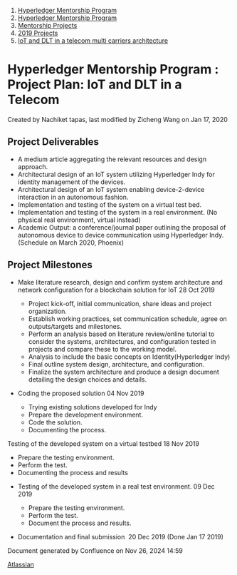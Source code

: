 1. [Hyperledger Mentorship Program](index.html)
2. [Hyperledger Mentorship Program](Hyperledger-Mentorship-Program_21954571.html)
3. [Mentorship Projects](Mentorship-Projects_21954604.html)
4. [2019 Projects](2019-Projects_21954613.html)
5. [﻿IoT and DLT in a telecom multi carriers architecture](21955764.html)

# Hyperledger Mentorship Program : Project Plan: IoT and DLT in a Telecom

Created by Nachiket tapas, last modified by Zicheng Wang on Jan 17, 2020

## Project Deliverables

- A medium article aggregating the relevant resources and design approach.
- Architectural design of an IoT system utilizing Hyperledger Indy for identity management of the devices.
- Architectural design of an IoT system enabling device-2-device interaction in an autonomous fashion.
- Implementation and testing of the system on a virtual test bed.
- Implementation and testing of the system in a real environment. (No physical real environment, virtual instead)
- Academic Output: a conference/journal paper outlining the proposal of autonomous device to device communication using Hyperledger Indy. (Schedule on March 2020, Phoenix)

## Project Milestones

- Make literature research, design and confirm system architecture and network configuration for a blockchain solution for IoT 28 Oct 2019 
  
  - Project kick-off, initial communication, share ideas and project organization.
  - Establish working practices, set communication schedule, agree on outputs/targets and milestones.
  - Perform an analysis based on literature review/online tutorial to consider the systems, architectures, and configuration tested in projects and compare these to the working model.
  - Analysis to include the basic concepts on Identity(Hyperledger Indy)
  - Final outline system design, architecture, and configuration.
  - Finalize the system architecture and produce a design document detailing the design choices and details.
- Coding the proposed solution 04 Nov 2019 
  
  - Trying existing solutions developed for Indy
  - Prepare the development environment.
  - Code the solution.
  - Documenting the process.

Testing of the developed system on a virtual testbed 18 Nov 2019 

- Prepare the testing environment.
- Perform the test.
- Documenting the process and results

<!--THE END-->

- Testing of the developed system in a real test environment. 09 Dec 2019 
  
  - Prepare the testing environment.
  - Perform the test.
  - Document the process and results.
- Documentation and final submission  20 Dec 2019 (Done Jan 17 2019)
  

Document generated by Confluence on Nov 26, 2024 14:59

[Atlassian](http://www.atlassian.com/)
